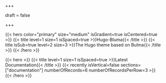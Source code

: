 +++

draft = false

+++

{{< hero color="primary" size="medium" isGradient=true isCentered=true >}}
    {{< title level=1 size=1 isSpaced=true >}}Hugo-Bluma{{< /title >}}
    {{< title isSub=true level=2 size=3 >}}The Hugo theme based on Bulma{{< /title >}}
{{< /hero >}}

{{< hero >}}
    {{< title level=1 size=1 isSpaced=true >}}Latest Documentation{{< /title >}}
    {{< recently isVertical=false sections=["documentation"] numberOfRecords=6 numberOfRecordsPerRow=3 >}}
{{< /hero >}}
